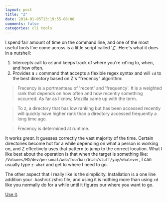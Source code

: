 ```yaml
---
layout: post
title: "Z"
date: 2014-01-05T13:19:55-08:00
comments: false
categories: cli tools
---
```


I spend fair amount of time on the command line, and one of the most useful tools I've come
across is a little script called '[Z](https://github.com/rupa/z)'. Here's what it does in a nutshell:

1. Intercepts call to `cd` and keeps track of where you're `cd`'ing to, when, and how often.
2. Provides a `z` command that accepts a flexible regex syntax and will `cd` to the best directory
   based on Z's "frecency" algorithm:

>Frecency is a portmanteau of 'recent' and 'frequency'. It is a weighted
>rank  that depends on how often and how recently something occurred. As
>far as I know, Mozilla came up with the term.

>To z, a directory that has low ranking but has been  accessed  recently
>will  quickly  have  higher rank than a directory accessed frequently a
>long time ago.

>Frecency is determined at runtime.

It works _great_. It guesses correctly the vast majority of the time. Certain directories
become hot for a while depending on what a person is working on, and Z effectively uses that pattern
to jump to the correct location. What I like best about the operation is that when the target is something
like: `/Volumes/HD/dev/personal/web/foo/bar/blah/stuff/yay/whatever`, I can usually type `z what` and
get to where I need to go.

The other aspect that I really like is the simplicity. Installation is a one line addition your .bashrc/.zshrc
file, and using it is nothing more than using `cd` like you normally do for a while until it figures our where
you want to go.

[Use it](https://github.com/rupa/z).
